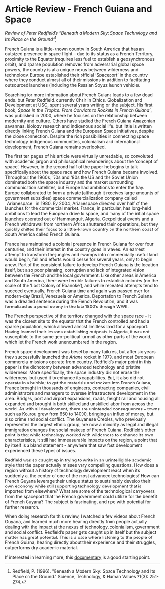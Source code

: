 # Article Review - French Guiana and Space
_Review of Peter Redfield’s “Beneath a Modern Sky: Space Technology and Its Place on the Ground”_[^1]

French Guiana is a little-known country in South America that has an outsized presence in space flight – due to its status as a French Territory, proximity to the Equator (requires less fuel to establish a geosynchronous orbit), and sparse population removed from adversarial global space powers, the country is at a unique nexus between wilderness and technology. Europe established their official ‘Spaceport’ in the country where they conduct almost all of their missions in addition to facilitating outsourced launches (including the Russian Soyuz launch vehicle). 

Searching for more information about French Guiana leads to a few dead ends, but Peter Redfield, currently Chair in Ethics, Globalization and Development at USC, spent several years writing on the subject. His first book, _Space in the Tropics: From Convicts to Rockets in French Guiana’_, was published in 2000, where he focuses on the relationship between modernity and culture. Others have studied the French Guiana Amazonian savannas, biology research and indigenous social life, but little is written directly linking French Guiana and the European Space initiatives, despite the close connection. Despite the rich possibilities in connecting space technology, indigenous communities, colonialism and international development, French Guiana remains overlooked. 

The first ten pages of his article were virtually unreadable, so convoluted with academic jargon and philosophical meanderings about the ‘concept of space’. However, in the second half of the paper he begins to talk specifically about the space race and how French Guiana became involved. Throughout the 1960s, ‘70s and ‘80s the US and the Soviet Union dominated both the space industry and the market surrounding communication satellites, but Europe had ambitions to enter the fray. Europe collaborated to form a private (although it receives large amounts of government subsidies) space commercialization company called _Arianespace _in 1980. By 2004, Arianespace directed over half of the launches for the commercial market. France, in particular, has long-held ambitions to lead the European drive to space, and many of the initial space launches operated out of Hammanguir, Algeria. Geopolitical events and a French withdrawal from northern Africa shuttered their operations, but they quickly shifted their focus to a little-known country on the northern coast of South America called French Guiana. 

France has maintained a colonial presence in French Guiana for over four centuries, and their interest in the country goes in waves. An earnest attempt to transform the jungles and swamps into commercially useful land would begin, fail and efforts would cease for several years, only to begin anew. Part of the consistent failure to develop French Guiana is the location itself, but also poor planning, corruption and lack of integrated vision between the French and the local government. Like other areas in America and South America, there were terrible failures to establish colonies (on the scale of the ‘Lost Colony of Roanoke’), and while repeated attempts tend to succeed eventually, French Guiana time and again was passed over for modern-day Brazil, Venezuela or America. Deportation to French Guiana was a dreaded sentence during the French Revolution, and it was formalized as a penal colony in the late 1800’s through WWII. 

The French perspective of the territory changed with the space race – it was the closest site to the equator that the French controlled and had a sparse population, which allowed almost limitless land for a spaceport. Having learned their lessons establishing outposts in Algeria, it was not susceptible to the same geo-political turmoil as other parts of the world, which let the French work unencumbered in the region. 

French space development was beset by many failures, but after six years they successfully launched the _Ariane_ rocket in 1979, and most European commercial missions operate from country. Redfield’s major point in this paper is the dichotomy between advanced technology and pristine wilderness. More specifically, the space industry did not erase the wilderness, but used it to enhance its capabilities. But, it also did not operate in a bubble; to get the materials and rockets into French Guiana, France brought in thousands of engineers, contracting companies, civil administrators and managers to oversee infrastructure development in the area. Bridges, port and airport expansions, roads, freight rail and housing all expanded and brought in both skilled and unskilled labor from across the world. As with all development, there are unintended consequences – towns such as Kourou grew from 650 to 14000, bringing an influx of money, but also crime and social conflict. The Guyanese Creoles, who previously represented the largest ethnic group, are now a minority as legal and illegal immigration changes the social makeup of French Guiana. Redfield’s other point is that while technology worked with wilderness to enhance its own characteristics, it still had immeasurable impacts on the region, a point that by itself is a bland statement - anywhere that saw fast development experienced these types of issues. 

Redfield was so caught up in trying to write in an unintelligible academic style that the paper actually misses very compelling questions. How does a region without a history of technology development react when it’s suddenly at the center of one of the most advanced technologies? How can French Guyana leverage their unique status to sustainably develop their own economy while still supporting technology development that is imported from elsewhere? What are some of the technological carryovers from the spaceport that the French government could utilize for the benefit of French Guyana? The subject is fascinating, and ripe with potential for further research. 

When doing research for this review, I watched a few videos about French Guyana, and learned much more hearing directly from people actually dealing with the impact at the nexus of technology, colonialism, government and social conflict. Redfield’s paper gets caught up in itself but the subject matter has great potential. This is a case where listening to the people of French Guiana, hearing directly about their experience and their struggles, outperforms dry academic material. 

If interested in learning more, this [documentary](https://www.youtube.com/watch?v=hrHtwioxrD0) is a good starting point.

[^1]:	Redfield, P. (1996). "Beneath a Modern Sky: Space Technology and Its Place on the Ground." Science, Technology, & Human Values 21(3): 251-274.
